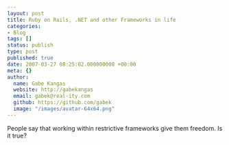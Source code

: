 ```yaml
---
layout: post
title: Ruby on Rails, .NET and other Frameworks in life
categories:
- Blog
tags: []
status: publish
type: post
published: true
date: 2007-03-27 08:25:02.000000000 +00:00
meta: {}
author:
  name: Gabe Kangas
  website: http://gabekangas
  email: gabek@real-ity.com
  github: https://github.com/gabek
  image: "/images/avatar-64x64.png"
---
```

People say that working within restrictive frameworks give them freedom.  Is it true?
